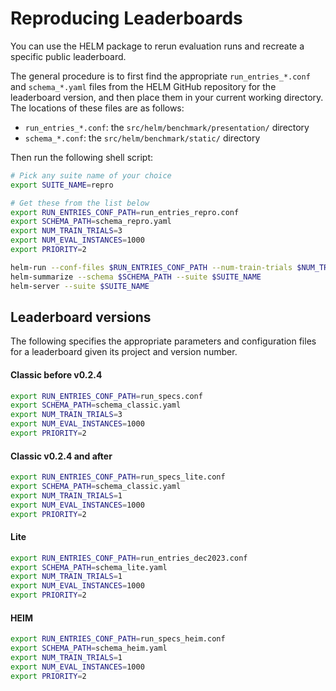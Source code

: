 # Reproducing Leaderboards

You can use the HELM package to rerun evaluation runs and recreate a specific public leaderboard.

The general procedure is to first find the appropriate `run_entries_*.conf` and `schema_*.yaml` files from the HELM GitHub repository for the leaderboard version, and then place them in your current working directory. The locations of these files are as follows:

- `run_entries_*.conf`: the `src/helm/benchmark/presentation/` directory
- `schema_*.conf`: the `src/helm/benchmark/static/` directory

Then run the following shell script:

```bash
# Pick any suite name of your choice
export SUITE_NAME=repro

# Get these from the list below
export RUN_ENTRIES_CONF_PATH=run_entries_repro.conf
export SCHEMA_PATH=schema_repro.yaml
export NUM_TRAIN_TRIALS=3
export NUM_EVAL_INSTANCES=1000
export PRIORITY=2

helm-run --conf-files $RUN_ENTRIES_CONF_PATH --num-train-trials $NUM_TRAIN_TRIALS --max-eval-instances $MAX_EVAL_INSTANCES --priority $PRIORITY --suite $SUITE_NAME
helm-summarize --schema $SCHEMA_PATH --suite $SUITE_NAME
helm-server --suite $SUITE_NAME
```

## Leaderboard versions

The following specifies the appropriate parameters and configuration files for a leaderboard given its project and version number.

#### Classic before v0.2.4

```bash
export RUN_ENTRIES_CONF_PATH=run_specs.conf
export SCHEMA_PATH=schema_classic.yaml
export NUM_TRAIN_TRIALS=3
export NUM_EVAL_INSTANCES=1000
export PRIORITY=2
```

#### Classic v0.2.4 and after

```bash
export RUN_ENTRIES_CONF_PATH=run_specs_lite.conf
export SCHEMA_PATH=schema_classic.yaml
export NUM_TRAIN_TRIALS=1
export NUM_EVAL_INSTANCES=1000
export PRIORITY=2
```

#### Lite

```bash
export RUN_ENTRIES_CONF_PATH=run_entries_dec2023.conf
export SCHEMA_PATH=schema_lite.yaml
export NUM_TRAIN_TRIALS=1
export NUM_EVAL_INSTANCES=1000
export PRIORITY=2
```

#### HEIM

```bash
export RUN_ENTRIES_CONF_PATH=run_specs_heim.conf
export SCHEMA_PATH=schema_heim.yaml
export NUM_TRAIN_TRIALS=1
export NUM_EVAL_INSTANCES=1000
export PRIORITY=2
```
